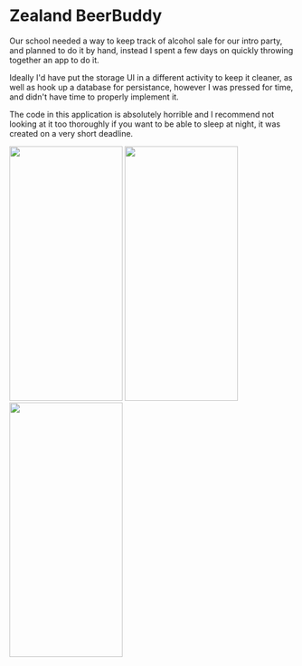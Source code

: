 # Zealand BeerBuddy

Our school needed a way to keep track of alcohol sale for our intro party, and planned to do it by hand, instead I spent a few days on quickly throwing together an app to do it.  
  
Ideally I'd have put the storage UI in a different activity to keep it cleaner, as well as hook up a database for persistance, however I was pressed for time, and didn't have time to properly implement it.  
  
The code in this application is absolutely horrible and I recommend not looking at it too thoroughly if you want to be able to sleep at night, it was created on a very short deadline.

<p float="left">
  <img src="https://user-images.githubusercontent.com/70659124/135767015-719a11ab-f7b4-41d2-8560-51c442971d13.png" width="200" height="450" />
  <img src="https://user-images.githubusercontent.com/70659124/135767000-750b75e7-45b6-4999-a031-080eb446622c.png" width="200" height="450" />
  <img src="https://user-images.githubusercontent.com/70659124/135766988-519d5fc2-96cd-42d0-a91a-62efc4b83e1e.png" width="200" height="450" />
</p>
